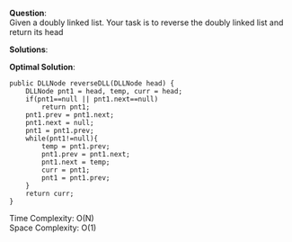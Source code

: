 **Question**:  
Given a doubly linked list. Your task is to reverse the doubly linked list and return its head  

**Solutions**:   


**Optimal Solution**:  

    public DLLNode reverseDLL(DLLNode head) {
        DLLNode pnt1 = head, temp, curr = head;
        if(pnt1==null || pnt1.next==null)
            return pnt1;
        pnt1.prev = pnt1.next;
        pnt1.next = null;
        pnt1 = pnt1.prev;
        while(pnt1!=null){
            temp = pnt1.prev;
            pnt1.prev = pnt1.next;
            pnt1.next = temp;
            curr = pnt1;
            pnt1 = pnt1.prev;
        }
        return curr;
    }

    
Time Complexity: O(N)  
Space Complexity: O(1) 